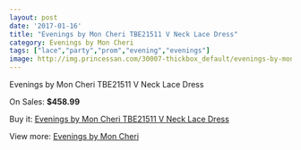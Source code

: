 ```yaml
---
layout: post
date: '2017-01-16'
title: "Evenings by Mon Cheri TBE21511 V Neck Lace Dress"
category: Evenings by Mon Cheri
tags: ["lace","party","prom","evening","evenings"]
image: http://img.princessan.com/30007-thickbox_default/evenings-by-mon-cheri-tbe21511-v-neck-lace-dress.jpg
---
```

Evenings by Mon Cheri TBE21511 V Neck Lace Dress

On Sales: **$458.99**
<a href="https://www.princessan.com/en/13685-evenings-by-mon-cheri-tbe21511-v-neck-lace-dress.html"><amp-img layout="responsive" width="600" height="600" src="//img.princessan.com/30007-thickbox_default/evenings-by-mon-cheri-tbe21511-v-neck-lace-dress.jpg" alt="Evenings by Mon Cheri TBE21511 V Neck Lace Dress 0" /></a>
<a href="https://www.princessan.com/en/13685-evenings-by-mon-cheri-tbe21511-v-neck-lace-dress.html"><amp-img layout="responsive" width="600" height="600" src="//img.princessan.com/30008-thickbox_default/evenings-by-mon-cheri-tbe21511-v-neck-lace-dress.jpg" alt="Evenings by Mon Cheri TBE21511 V Neck Lace Dress 1" /></a>
<a href="https://www.princessan.com/en/13685-evenings-by-mon-cheri-tbe21511-v-neck-lace-dress.html"><amp-img layout="responsive" width="600" height="600" src="//img.princessan.com/30009-thickbox_default/evenings-by-mon-cheri-tbe21511-v-neck-lace-dress.jpg" alt="Evenings by Mon Cheri TBE21511 V Neck Lace Dress 2" /></a>

Buy it: [Evenings by Mon Cheri TBE21511 V Neck Lace Dress](https://www.princessan.com/en/13685-evenings-by-mon-cheri-tbe21511-v-neck-lace-dress.html "Evenings by Mon Cheri TBE21511 V Neck Lace Dress")

View more: [Evenings by Mon Cheri](https://www.princessan.com/en/101- "Evenings by Mon Cheri")